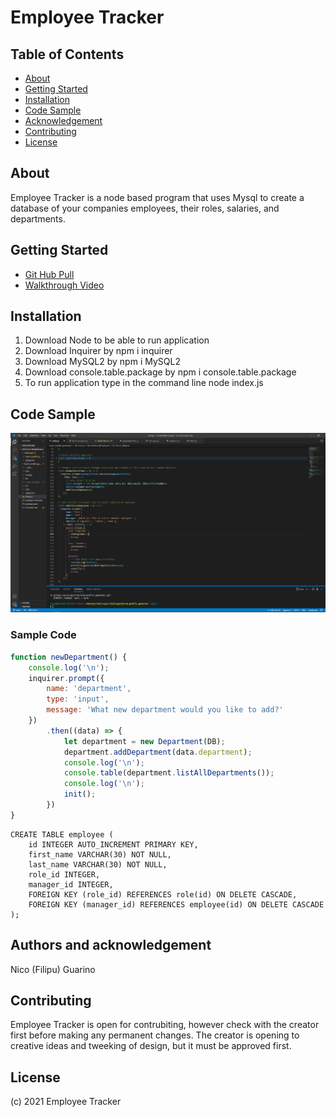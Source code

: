 # Employee Tracker

## Table of Contents

- [About](#about)
- [Getting Started](#getting-started)
- [Installation](#installation)
- [Code Sample](#code-sample)
- [Acknowledgement](#acknowledgement)
- [Contributing](#contributing)
- [License](#license)

## About <a name = "about"></a>

Employee Tracker is a node based program that uses Mysql to create a database of your companies employees, their roles, salaries, and departments. 

## Getting Started <a name = "getting-started"></a>

* [Git Hub Pull](https://github.com/nicoguarino/employee-tracker.git)
* [Walkthrough Video](https://watch.screencastify.com/v/OXZvhzHqJi7Z5E8bAPd4)

## Installation <a name = "installation"></a>

1. Download Node to be able to run application
2. Download Inquirer by npm i inquirer
3. Download MySQL2 by npm i MySQL2
4. Download console.table.package by npm i console.table.package
5. To run application type in the command line node index.js

## Code Sample <a name = "code-sample"></a>

![Sample Code](https://github.com/nicoguarino/team-profile-generator/blob/main/images/sample_code.png?raw=true "Sample Code")

### Sample Code
```JavaScript Sample
function newDepartment() {
    console.log('\n');
    inquirer.prompt({
        name: 'department',
        type: 'input',
        message: 'What new department would you like to add?'
    })
        .then((data) => {
            let department = new Department(DB);
            department.addDepartment(data.department);
            console.log('\n');
            console.table(department.listAllDepartments());
            console.log('\n');
            init();
        })
}
```
```MySql Sample
CREATE TABLE employee (
    id INTEGER AUTO_INCREMENT PRIMARY KEY,
    first_name VARCHAR(30) NOT NULL,
    last_name VARCHAR(30) NOT NULL,
    role_id INTEGER,
    manager_id INTEGER,
    FOREIGN KEY (role_id) REFERENCES role(id) ON DELETE CASCADE,
    FOREIGN KEY (manager_id) REFERENCES employee(id) ON DELETE CASCADE
);
```

## Authors and acknowledgement <a name = "acknowledgement"></a>

Nico (Filipu) Guarino


## Contributing <a name = "contributing"></a>

Employee Tracker is open for contrubiting, however check with the creator first before making any permanent changes. The creator is opening to creative ideas and tweeking of design, but it must be approved first.

## License <a name = "license">

(c) 2021 Employee Tracker
